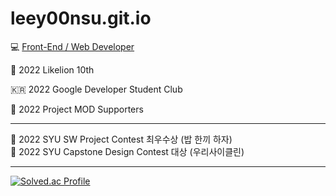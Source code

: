 # leey00nsu.git.io
💻 [Front-End / Web Developer](https://leey00nsu.github.io/)
 
🦁 2022 Likelion 10th

🇰🇷 2022 Google Developer Student Club

🍄 2022 Project MOD Supporters

------------------------------

🏅 2022 SYU SW Project Contest 최우수상 (밥 한끼 하자)  
🏅 2022 SYU Capstone Design Contest 대상 (우리사이클린)

------------------------------

[![Solved.ac Profile](http://mazassumnida.wtf/api/v2/generate_badge?boj=leeyoonsu96)](https://solved.ac/leeyoonsu96/)
